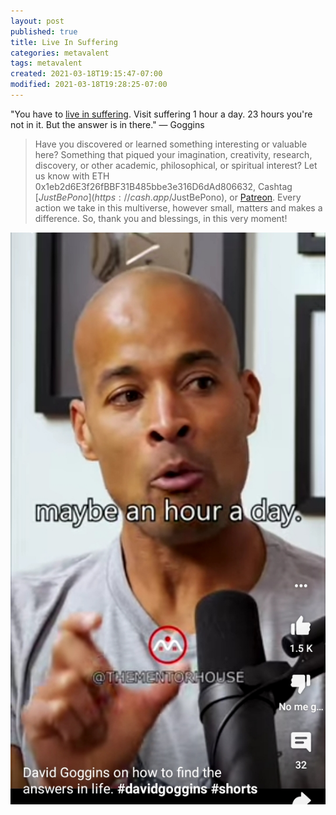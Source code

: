 ```yaml
---
layout: post
published: true
title: Live In Suffering
categories: metavalent
tags: metavalent
created: 2021-03-18T19:15:47-07:00
modified: 2021-03-18T19:28:25-07:00
---
```


"You have to [live in suffering](https://youtube.com/shorts/_STR-vGhOWk). Visit suffering 1 hour a day. 23 hours you're not in it. But the answer is in there." — Goggins

> Have you discovered or learned something interesting or valuable here? Something that piqued your imagination, creativity, research, discovery, or other academic, philosophical, or spiritual interest? Let us know with ETH 0x1eb2d6E3f26fBBF31B485bbe3e316D6dAd806632, Cashtag [$JustBePono](https://cash.app/$JustBePono), or [Patreon](https://patreon.com/metavalent). Every action we take in this multiverse, however small, matters and makes a difference. So, thank you and blessings, in this very moment!

[![An hour a day](/images/image_picker7452672633980167093.jpg)](https://youtube.com/shorts/_STR-vGhOWk)